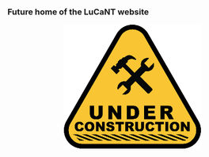 <h3>Future home of the LuCaNT website</h3>
<img style="display:block; margin:auto;" src="under-construction.png" title="under construction">
